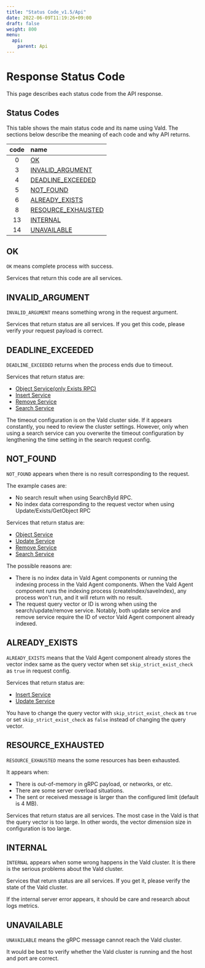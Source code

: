 ```yaml
---
title: "Status Code_v1.5/Api"
date: 2022-06-09T11:19:26+09:00
draft: false
weight: 800
menu:
  api:
    parent: Api
---
```


# Response Status Code

This page describes each status code from the API response.

## Status Codes

This table shows the main status code and its name using Vald.
The sections below describe the meaning of each code and why API returns.

| code | name                                      |
| :--: | :---------------------------------------- |
|  0   | [OK](#ok)                                 |
|  3   | [INVALID_ARGUMENT](#invalid_argument)     |
|  4   | [DEADLINE_EXCEEDED](#deadline_exceeded)   |
|  5   | [NOT_FOUND](#not_found)                   |
|  6   | [ALREADY_EXISTS](#already_exists)         |
|  8   | [RESOURCE_EXHAUSTED](#resource_exhausted) |
|  13  | [INTERNAL](#internal)                     |
|  14  | [UNAVAILABLE](#unavailable)               |

## OK

`OK` means complete process with success.

Services that return this code are all services.

## INVALID_ARGUMENT

`INVALID_ARGUMENT` means something wrong in the request argument.

Services that return status are all services.
If you get this code, please verify your request payload is correct.

## DEADLINE_EXCEEDED

`DEADLINE_EXCEEDED` returns when the process ends due to timeout.

Services that return status are:

- [Object Service(only Exists RPC)](/docs/v1.5/api/object#exists-rpc)
- [Insert Service](/docs/v1.5/api/insert)
- [Remove Service](/docs/v1.5/api/insert)
- [Search Service](/docs/v1.5/api/search)

The timeout configuration is on the Vald cluster side.
If it appears constantly, you need to review the cluster settings.
However, only when using a search service can you overwrite the timeout configuration by lengthening the time setting in the search request config.

## NOT_FOUND

`NOT_FOUND` appears when there is no result corresponding to the request.

The example cases are:

- No search result when using SearchById RPC.
- No index data corresponding to the request vector when using Update/Exists/GetObject RPC

Services that return status are:

- [Object Service](/docs/v1.5/api/object)
- [Update Service](/docs/v1.5/api/update)
- [Remove Service](/docs/v1.5/api/insert)
- [Search Service](/docs/v1.5/api/search)

The possible reasons are:

- There is no index data in Vald Agent components or running the indexing process in the Vald Agent components.
  When the Vald Agent component runs the indexing process (createIndex/saveIndex), any process won't run, and it will return with no result.
- The request query vector or ID is wrong when using the search/update/remove service.
  Notably, both update service and remove service require the ID of vector Vald Agent component already indexed.

## ALREADY_EXISTS

`ALREADY_EXISTS` means that the Vald Agent component already stores the vector index same as the query vector when set `skip_strict_exist_check` as `true` in request config.

Services that return status are:

- [Insert Service](/docs/v1.5/api/insert)
- [Update Service](/docs/v1.5/api/update)

You have to change the query vector with `skip_strict_exist_check` as `true` or set `skip_strict_exist_check` as `false` instead of changing the query vector.

## RESOURCE_EXHAUSTED

`RESOURCE_EXHAUSTED` means the some resources has been exhausted.

It appears when:

- There is out-of-memory in gRPC payload, or networks, or etc.
- There are some server overload situations.
- The sent or received message is larger than the configured limit (default is 4 MB).

Services that return status are all services.
The most case in the Vald is that the query vector is too large.
In other words, the vector dimension size in configuration is too large.

## INTERNAL

`INTERNAL` appears when some wrong happens in the Vald cluster.
It is there is the serious problems about the Vald cluster.

Services that return status are all services.
If you get it, please verify the state of the Vald cluster.

<div class="warning">
If the internal server error appears, it should be care and research about logs metrics.
</div>

## UNAVAILABLE

`UNAVAILABLE` means the gRPC message cannot reach the Vald cluster.

It would be best to verify whether the Vald cluster is running and the host and port are correct.
